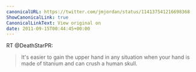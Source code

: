 ```yaml
---
canonicalURL: https://twitter.com/jmjordan/status/114137541216698368
ShowCanonicalLink: true
CanonicalLinkText: View original on
date: 2011-09-15T00:44:45+00:00
---
```

RT @DeathStarPR:
> It's easier to gain the upper hand in any situation when your hand is made of titanium and can crush a human skull.